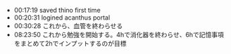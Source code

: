  
- 00:17:19 saved thino first time 
- 00:20:31 logined acanthus portal 
- 00:30:28 これから、血管を終わらせる 
- 08:23:50 これから勉強を開始する。4hで消化器を終わらせ、6hで記憶事項をまとめて2hでインプットするのが目標 